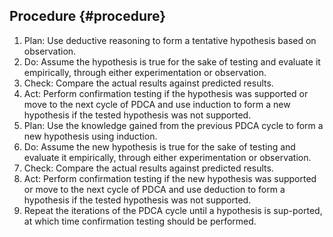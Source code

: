 ## Procedure {#procedure}

1.  Plan: Use deductive reasoning to form a tentative hypothesis based on observation.
2.  Do: Assume the hypothesis is true for the sake of testing and evaluate it empirically, through either experimentation or observation.
3.  Check: Compare the actual results against predicted results.
4.  Act: Perform confirmation testing if the hypothesis was supported or move to the next cycle of PDCA and use induction to form a new hypothesis if the tested hypothesis was not supported.
5.  Plan: Use the knowledge gained from the previous PDCA cycle to form a new hypothesis using induction.
6.  Do: Assume the new hypothesis is true for the sake of testing and evaluate it empirically, through either experimentation or observation.
7.  Check: Compare the actual results against predicted results.
8.  Act: Perform confirmation testing if the new hypothesis was supported or move to the next cycle of PDCA and use deduction to form a hypothesis if the tested hypothesis was not supported.
9.  Repeat the iterations of the PDCA cycle until a hypothesis is sup-ported, at which time confirmation testing should be performed.